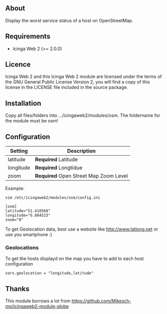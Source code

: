 ## About
Display the worst service status of a host on OpenStreetMap.

## Requirements

* Icinga Web 2 (&gt;= 2.0.0)

## Licence

Icinga Web 2 and this Icinga Web 2 module are licensed under the terms of the GNU General Public License Version 2, you will find a copy of this license in the LICENSE file included in the source package.

## Installation

Copy all files/folders into .../icingaweb2/modules/osm. The foldername for the module must be osm!

## Configuration
Setting            | Description
-------------------|-------------------
latitude           | **Required** Latitude
longitude          | **Required** Longtidue
zoom               | **Required** Open Street Map Zoom Level

Example:
```
vim /etc/icingaweb2/modules/osm/config.ini

[osm]
latitude="51.418568"
longitude="6.884523"
zoom="8"

```
To get Geolocation data, best use a website like http://www.latlong.net or use you smartphone :)

### Geolocations

To get the hosts displayd on the map you have to add to each host configuration 
```
vars.geolocation = "longitude,latitude"
```

## Thanks
This module borrows a lot from https://github.com/Mikesch-mp/icingaweb2-module-globe
